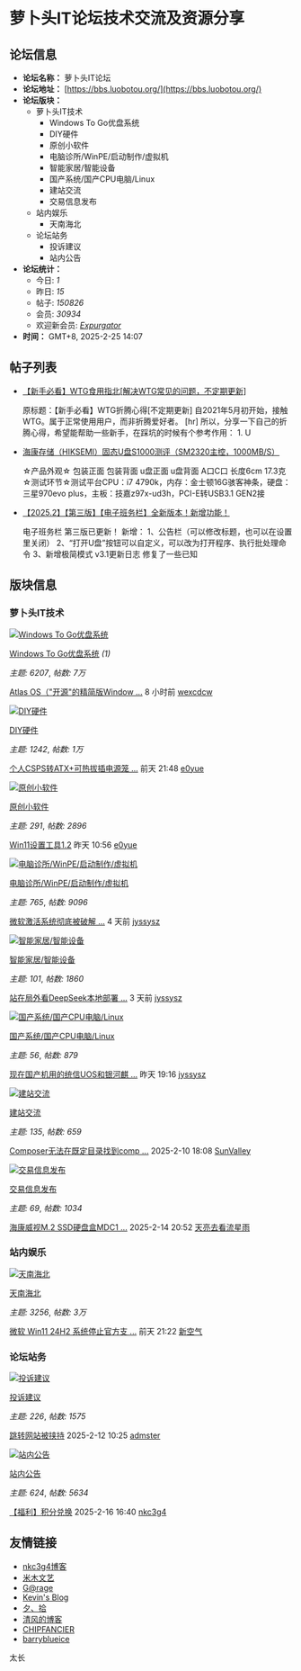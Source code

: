 # 萝卜头IT论坛技术交流及资源分享

## 论坛信息

*   **论坛名称：** 萝卜头IT论坛
*   **论坛地址：** [https://bbs.luobotou.org/](https://bbs.luobotou.org/)
*   **论坛版块：**
    *   萝卜头IT技术
        *   Windows To Go优盘系统
        *   DIY硬件
        *   原创小软件
        *   电脑诊所/WinPE/启动制作/虚拟机
        *   智能家居/智能设备
        *   国产系统/国产CPU电脑/Linux
        *   建站交流
        *   交易信息发布
    *   站内娱乐
        *   天南海北
    *   论坛站务
        *   投诉建议
        *   站内公告
*   **论坛统计：**
    *   今日: _1_
    *   昨日: _15_
    *   帖子: _150826_
    *   会员: _30934_
    *   欢迎新会员: _[Expurgator](space-username-Expurgator.html)_
*   **时间：** GMT+8, 2025-2-25 14:07

## 帖子列表

*   [【新手必看】WTG食用指北\[解决WTG常见的问题，不定期更新\]](thread-50097-1-1.html "【新手必看】WTG食用指北[解决WTG常见的问题，不定期更新]")

    原标题：【新手必看】WTG折腾心得\[不定期更新\] 自2021年5月初开始，接触WTG。属于正常使用用户，而非折腾爱好者。 \[hr\] 所以，分享一下自己的折腾心得，希望能帮助一些新手，在踩坑的时候有个参考作用： 1. U
*   [海康存储（HIKSEMI）固态U盘S1000测评（SM2320主控，1000MB/S）](thread-55306-1-1.html "海康存储（HIKSEMI）固态U盘S1000测评（SM2320主控，1000MB/S）")

    ☆产品外观☆ 包装正面 包装背面 u盘正面 u盘背面 A口C口 长度6cm 17.3克 ☆测试环节☆测试平台CPU：i7 4790k，内存：金士顿16G骇客神条，硬盘：三星970evo plus，主板：技嘉z97x-ud3h，PCI-E转USB3.1 GEN2接
*   [【2025.2】【第三版】【电子班务栏】全新版本！新增功能！](thread-55343-1-1.html "【2025.2】【第三版】【电子班务栏】全新版本！新增功能！")

    电子班务栏 第三版已更新！ 新增： 1、公告栏（可以修改标题，也可以在设置里关闭） 2、“打开U盘”按钮可以自定义，可以改为打开程序、执行批处理命令 3、新增极简模式 v3.1更新日志 修复了一些已知

## 版块信息

### 萝卜头IT技术

[![Windows To Go优盘系统](https://bbs.luobotou.org//template/time_2nd_travel/src/forum.gif)](forum-88-1.html)

[Windows To Go优盘系统](forum-88-1.html) _(1)_

_主题: 6207_, _帖数: 7万_

[Atlas OS（"开源"的精简版Window ...](forum.php?mod=redirect&tid=53691&goto=lastpost#lastpost) 8 小时前 [wexcdcw](space-username-wexcdcw.html)

[![DIY硬件](https://bbs.luobotou.org//template/time_2nd_travel/src/forum.gif)](forum-85-1.html)

[DIY硬件](forum-85-1.html)

_主题: 1242_, _帖数: 1万_

[个人CSPS转ATX+可热拔插电源笼 ...](forum.php?mod=redirect&tid=56198&goto=lastpost#lastpost) 前天 21:48 [e0yue](space-username-e0yue.html)

[![原创小软件](https://bbs.luobotou.org//template/time_2nd_travel/src/forum.gif)](forum-78-1.html)

[原创小软件](forum-78-1.html)

_主题: 291_, _帖数: 2896_

[Win11设置工具1.2](forum.php?mod=redirect&tid=56197&goto=lastpost#lastpost) 昨天 10:56 [e0yue](space-username-e0yue.html)

[![电脑诊所/WinPE/启动制作/虚拟机](https://bbs.luobotou.org//template/time_2nd_travel/src/forum.gif)](forum-123-1.html)

[电脑诊所/WinPE/启动制作/虚拟机](forum-123-1.html)

_主题: 765_, _帖数: 9096_

[微软激活系统彻底被破解 ...](forum.php?mod=redirect&tid=56194&goto=lastpost#lastpost) 4 天前 [jyssysz](space-username-jyssysz.html)

[![智能家居/智能设备](https://bbs.luobotou.org//template/time_2nd_travel/src/forum.gif)](forum-145-1.html)

[智能家居/智能设备](forum-145-1.html)

_主题: 101_, _帖数: 1860_

[站在局外看DeepSeek本地部署 ...](forum.php?mod=redirect&tid=56167&goto=lastpost#lastpost) 3 天前 [jyssysz](space-username-jyssysz.html)

[![国产系统/国产CPU电脑/Linux](https://bbs.luobotou.org/template/time_2nd_travel/src/forum.gif)](forum-147-1.html)

[国产系统/国产CPU电脑/Linux](forum-147-1.html)

_主题: 56_, _帖数: 879_

[现在国产机用的统信UOS和银河麒 ...](forum.php?mod=redirect&tid=56200&goto=lastpost#lastpost) 昨天 19:16 [jyssysz](space-username-jyssysz.html)

[![建站交流](https://bbs.luobotou.org/template/time_2nd_travel/src/forum.gif)](forum-82-1.html)

[建站交流](forum-82-1.html)

_主题: 135_, _帖数: 659_

[Composer无法在既定目录找到comp ...](forum.php?mod=redirect&tid=56165&goto=lastpost#lastpost) 2025-2-10 18:08 [SunValley](space-username-SunValley.html)

[![交易信息发布](https://bbs.luobotou.org//template/time_2nd_travel/src/forum.gif)](forum-144-1.html)

[交易信息发布](forum-144-1.html)

_主题: 69_, _帖数: 1034_

[海康威视M.2 SSD硬盘盒MDC1 ...](forum.php?mod=redirect&tid=56036&goto=lastpost#lastpost) 2025-2-14 20:52 [天亮去看流星雨](space-username-%E5%A4%A9%E4%BA%AE%E5%8E%BB%E7%9C%8B%E6%B5%81%E6%98%9F%E9%9B%A8.html)

### 站内娱乐

[![天南海北](https://bbs.luobotou.org/template/time_2nd_travel/src/forum.gif)](forum-74-1.html)

[天南海北](forum-74-1.html)

_主题: 3256_, _帖数: 3万_

[微软 Win11 24H2 系统停止官方支 ...](forum.php?mod=redirect&tid=56184&goto=lastpost#lastpost) 前天 21:22 [新空气](space-username-%E6%96%B0%E7%A9%BA%E6%B0%94.html)

### 论坛站务

[![投诉建议](https://bbs.luobotou.org/template/time_2nd_travel/src/forum.gif)](forum-42-1.html)

[投诉建议](forum-42-1.html)

_主题: 226_, _帖数: 1575_

[跳转网站被挟持](forum.php?mod=redirect&tid=56168&goto=lastpost#lastpost) 2025-2-12 10:25 [admster](space-username-admster.html)

[![站内公告](https://bbs.luobotou.org/template/time_2nd_travel/src/forum.gif)](forum-43-1.html)

[站内公告](forum-43-1.html)

_主题: 624_, _帖数: 5634_

[【福利】积分兑换](forum.php?mod=redirect&tid=17120&goto=lastpost#lastpost) 2025-2-16 16:40 [nkc3g4](space-username-nkc3g4.html)

## 友情链接

*   [nkc3g4博客](https://blog.luobotou.org "nkc3g4博客")
*   [米木文艺](http://miimuu.com "米木文艺")
*   [G@rage](https://xianka.luobotou.org "G@rage")
*   [Kevin's Blog](http://kailinyang.lofter.com/ "Kevin's Blog")
*   [夕、拾](https://blog.littlelanmoe.com "夕、拾")
*   [清风的博客](https://ink.cpolar.cn "清风的博客")
*   [CHIPFANCIER](http://www.chipfancier.com "CHIPFANCIER")
*   [barryblueice](https://www.barryblueice.top "barryblueice")

太长
